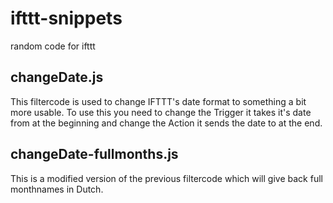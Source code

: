 # ifttt-snippets
random code for ifttt

## changeDate.js ##
This filtercode is used to change IFTTT's date format to something a bit more usable.
To use this you need to change the Trigger it takes it's date from at the beginning and change the Action it sends the date to at the end.

## changeDate-fullmonths.js ##
This is a modified version of the previous filtercode which will give back full monthnames in Dutch.
